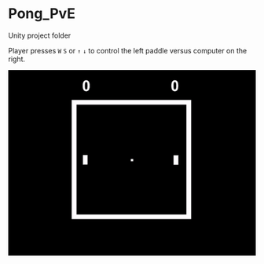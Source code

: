 # Pong_PvE

Unity project folder

Player presses `W` `S` or `↑` `↓` to control the left paddle versus computer on the right.

![image](https://github.com/Shuo-Niu/Pong_PvE/blob/master/demo.gif)
